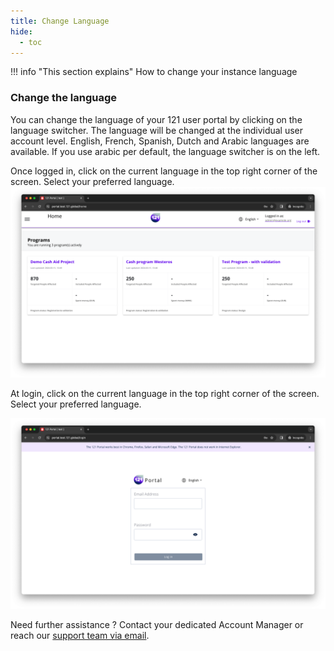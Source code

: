 ```yaml
---
title: Change Language
hide:
  - toc
---
```



!!! info "This section explains"
    How to change your instance language


### Change the language

You can change the language of your 121 user portal by clicking on the language switcher. The language will be changed at the individual user account level. English, French, Spanish, Dutch and Arabic languages are available. If you use arabic per default, the language switcher is on the left.


Once logged in, click on the current language in the top right corner of the screen. Select your preferred language.
![Program Overview](../assets/img/ProgramOverview.png)


At login, click on the current language in the top right corner of the screen. Select your preferred language.

![Login screen](../assets/img/loginScreen.png)


Need further assistance ? Contact your dedicated Account Manager or reach our <a href="mailto:support@121.global">support team via email</a>.
